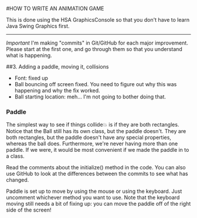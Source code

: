 #HOW TO WRITE AN ANIMATION GAME

This is done using the HSA GraphicsConsole so that you don't have to learn Java Swing Graphics first.

----

*Important*
I'm making "commits" in Git/GitHub for each major improvement. 
Please start at the first one, and go through them so that you understand what is happening.

##3. Adding a paddle, moving it, collisions

* Font: fixed up
* Ball bouncing off screen fixed. You need to figure out why this was happening and why the fix worked.
* Ball starting location: meh... I'm not going to bother doing that.

### Paddle

The simplest way to see if things collide:boom: is if they are both rectangles. Notice that the Ball still has its own class, but the paddle doesn't.
They are both rectangles, but the paddle doesn't have any special properties, whereas the ball does. Furthermore, we're never having more than one paddle.
If we were, it would be most convenient if we made the paddle in to a class.

Read the comments about the initialize() method in the code.
You can also use GitHub to look at the differences between the commits to see what has changed.

Paddle is set up to move by using the mouse or using the keyboard. Just uncomment whichever method you want to use.
Note that the keyboard moving still needs a bit of fixing up: you can move the paddle off of the right side of the screen!
